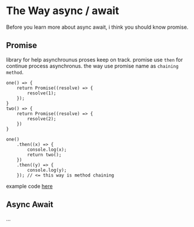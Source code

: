 # The Way async / await
Before you learn more about async await, i think you should know promise. 

## Promise 

library for help asynchrounus proses keep on track. promise use `then` for continue process asynchronus. the way use promise name as `chaining method`. 

```nodejs
one() => {
    return Promise((resolve) => {
        resolve(1);
    });
}
two() => {
    return Promise((resolve) => {
        resolve(2);
    })
}

one() 
    .then((x) => {
        console.log(x);
        return two();
    })
    .then((y) => {
        console.log(y);
    }); // <= this way is method chaining 
```
example code [here](test-promise.js)

## Async Await

...